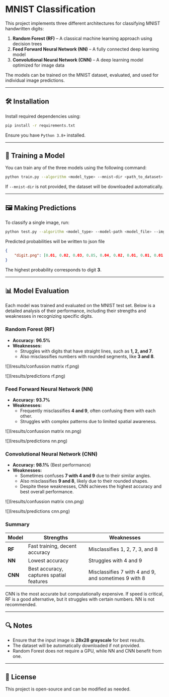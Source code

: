 # MNIST Classification 

This project implements three different architectures for classifying MNIST handwritten digits:  
1. **Random Forest (RF)** – A classical machine learning approach using decision trees  
2. **Feed Forward Neural Network (NN)** – A fully connected deep learning model  
3. **Convolutional Neural Network (CNN)** – A deep learning model optimized for image data  

The models can be trained on the MNIST dataset, evaluated, and used for individual image predictions.

---

## 🛠 Installation  

Install required dependencies using:  
```bash
pip install -r requirements.txt
```

Ensure you have `Python 3.8+` installed.

---

## 📌 Training a Model  

You can train any of the three models using the following command:  

```bash
python train.py --algorithm <model_type> --mnist-dir <path_to_dataset> --epochs 10 --batch 32 --lr 0.001 --save-path <model_file>
```

If `--mnist-dir` is not provided, the dataset will be downloaded automatically.

---

## 🖼 Making Predictions  

To classify a single image, run:  
```bash
python test.py --algorithm <model_type> --model-path <model_file> --img <image_path> --save-path <result_json>
```
Predicted probabilities will be written to json file

```json
{
    "digit.png": [0.01, 0.02, 0.03, 0.85, 0.04, 0.02, 0.01, 0.01, 0.01, 0.00]
}
```
The highest probability corresponds to digit **3**.

---

## 📊 Model Evaluation  

Each model was trained and evaluated on the MNIST test set. Below is a detailed analysis of their performance, including their strengths and weaknesses in recognizing specific digits.  

### **Random Forest (RF)**   
- **Accuracy:** **96.5%**  
- **Weaknesses:**  
  - Struggles with digits that have straight lines, such as **1, 2, and 7**.  
  - Also misclassifies numbers with rounded segments, like **3 and 8**.   

![](results/confussion matrix rf.png)

![](results/predictions rf.png)

### **Feed Forward Neural Network (NN)**   
- **Accuracy:** **93.7%**  
- **Weaknesses:**  
  - Frequently misclassifies **4 and 9**, often confusing them with each other.
  - Struggles with complex patterns due to limited spatial awareness.  

![](results/confussion matrix nn.png)

![](results/predictions nn.png)

### **Convolutional Neural Network (CNN)**   
- **Accuracy:** **98.1%** (Best performance)  
- **Weaknesses:**  
  - Sometimes confuses **7 with 4 and 9** due to their similar angles.  
  - Also misclassifies **9 and 8**, likely due to their rounded shapes.  
  - Despite these weaknesses, CNN achieves the highest accuracy and best overall performance.  

![](results/confussion matrix cnn.png)

![](results/predictions cnn.png)

### **Summary**  
| Model | Strengths                                    | Weaknesses |  
|--------|----------------------------------------------|----------------------------------------------------|  
| **RF** | Fast training, decent accuracy               | Misclassifies 1, 2, 7, 3, and 8 |  
| **NN** | Lowest accuracy | Struggles with 4 and 9 |  
| **CNN** | Best accuracy, captures spatial features     | Misclassifies 7 with 4 and 9, and sometimes 9 with 8 |  

CNN is the most accurate but computationally expensive. If speed is critical, RF is a good alternative, but it struggles with certain numbers. NN is not recommended.  

---

## 🔍 Notes  
- Ensure that the input image is **28x28 grayscale** for best results.  
- The dataset will be automatically downloaded if not provided.  
- Random Forest does not require a GPU, while NN and CNN benefit from one.  

---

## 📜 License  
This project is open-source and can be modified as needed.  
